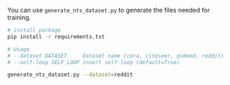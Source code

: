You can use `generate_nts_dataset.py` to generate the files needed for training.

```bash
# install package
pip install -r requirements.txt 

# Usage
# --dataset DATASET     Dataset name (cora, citeseer, pubmed, reddit)
# --self-loop SELF_LOOP insert self-loop (default=True)

generate_nts_dataset.py --dataset=reddit
```
